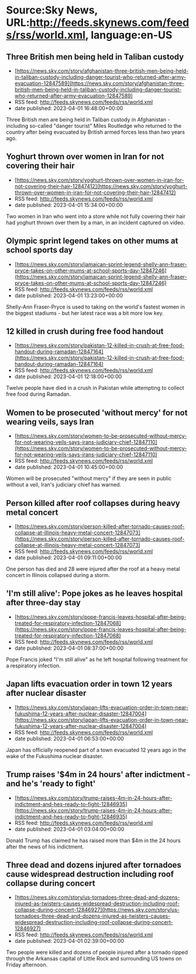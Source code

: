 # Source:Sky News, URL:http://feeds.skynews.com/feeds/rss/world.xml, language:en-US

## Three British men being held in Taliban custody
 - [https://news.sky.com/story/afghanistan-three-british-men-being-held-in-taliban-custody-including-danger-tourist-who-returned-after-army-evacuation-12847589](https://news.sky.com/story/afghanistan-three-british-men-being-held-in-taliban-custody-including-danger-tourist-who-returned-after-army-evacuation-12847589)
 - RSS feed: http://feeds.skynews.com/feeds/rss/world.xml
 - date published: 2023-04-01 16:48:00+00:00

Three British men are being held in Taliban custody in Afghanistan - including so-called "danger tourist"&#160;Miles Routledge who returned to the country after being evacuated by British armed forces less than two years ago.

## Yoghurt thrown over women in Iran for not covering their hair
 - [https://news.sky.com/story/yoghurt-thrown-over-women-in-iran-for-not-covering-their-hair-12847412](https://news.sky.com/story/yoghurt-thrown-over-women-in-iran-for-not-covering-their-hair-12847412)
 - RSS feed: http://feeds.skynews.com/feeds/rss/world.xml
 - date published: 2023-04-01 15:34:00+00:00

Two women in Iran who went into a store while not fully covering their hair had yoghurt thrown over them by a man, in an incident captured on video.

## Olympic sprint legend takes on other mums at school sports day
 - [https://news.sky.com/story/jamaican-sprint-legend-shelly-ann-fraser-pryce-takes-on-other-mums-at-school-sports-day-12847246](https://news.sky.com/story/jamaican-sprint-legend-shelly-ann-fraser-pryce-takes-on-other-mums-at-school-sports-day-12847246)
 - RSS feed: http://feeds.skynews.com/feeds/rss/world.xml
 - date published: 2023-04-01 13:23:00+00:00

Shelly-Ann Fraser-Pryce is used to taking on the world's fastest women in the biggest stadiums - but her latest race was a bit more low key.

## 12 killed in crush during free food handout
 - [https://news.sky.com/story/pakistan-12-killed-in-crush-at-free-food-handout-during-ramadan-12847164](https://news.sky.com/story/pakistan-12-killed-in-crush-at-free-food-handout-during-ramadan-12847164)
 - RSS feed: http://feeds.skynews.com/feeds/rss/world.xml
 - date published: 2023-04-01 12:18:00+00:00

Twelve people have died in a crush in Pakistan while attempting to collect free food during Ramadan.

## Women to be prosecuted 'without mercy' for not wearing veils, says Iran
 - [https://news.sky.com/story/women-to-be-prosecuted-without-mercy-for-not-wearing-veils-says-irans-judiciary-chief-12847110](https://news.sky.com/story/women-to-be-prosecuted-without-mercy-for-not-wearing-veils-says-irans-judiciary-chief-12847110)
 - RSS feed: http://feeds.skynews.com/feeds/rss/world.xml
 - date published: 2023-04-01 10:45:00+00:00

Women will be prosecuted "without mercy" if they are seen in public without a veil, Iran's judiciary chief has warned.

## Person killed after roof collapses during heavy metal concert
 - [https://news.sky.com/story/person-killed-after-tornado-causes-roof-collapse-at-illinois-heavy-metal-concert-12847073](https://news.sky.com/story/person-killed-after-tornado-causes-roof-collapse-at-illinois-heavy-metal-concert-12847073)
 - RSS feed: http://feeds.skynews.com/feeds/rss/world.xml
 - date published: 2023-04-01 09:11:00+00:00

One person has died and 28 were injured after the roof at a heavy metal concert in Illinois collapsed during a storm.

## 'I'm still alive': Pope jokes as he leaves hospital after three-day stay
 - [https://news.sky.com/story/pope-francis-leaves-hospital-after-being-treated-for-respiratory-infection-12847068](https://news.sky.com/story/pope-francis-leaves-hospital-after-being-treated-for-respiratory-infection-12847068)
 - RSS feed: http://feeds.skynews.com/feeds/rss/world.xml
 - date published: 2023-04-01 08:37:00+00:00

Pope Francis joked "I'm still alive" as he left hospital following treatment for a respiratory infection.

## Japan lifts evacuation order in town 12 years after nuclear disaster
 - [https://news.sky.com/story/japan-lifts-evacuation-order-in-town-near-fukushima-12-years-after-nuclear-disaster-12847004](https://news.sky.com/story/japan-lifts-evacuation-order-in-town-near-fukushima-12-years-after-nuclear-disaster-12847004)
 - RSS feed: http://feeds.skynews.com/feeds/rss/world.xml
 - date published: 2023-04-01 06:53:00+00:00

Japan has officially reopened part of a town evacuated 12 years ago in the wake of the Fukushima nuclear disaster.

## Trump raises '$4m in 24 hours' after indictment - and he's 'ready to fight'
 - [https://news.sky.com/story/trump-raises-4m-in-24-hours-after-indictment-and-hes-ready-to-fight-12846935](https://news.sky.com/story/trump-raises-4m-in-24-hours-after-indictment-and-hes-ready-to-fight-12846935)
 - RSS feed: http://feeds.skynews.com/feeds/rss/world.xml
 - date published: 2023-04-01 03:04:00+00:00

Donald Trump has claimed he has raised more than $4m in the 24 hours after the news of his indictment.&#160;

## Three dead and dozens injured after tornadoes cause widespread destruction including roof collapse during concert
 - [https://news.sky.com/story/us-tornadoes-three-dead-and-dozens-injured-as-twisters-causes-widespread-destruction-including-roof-collapse-during-concert-12846927](https://news.sky.com/story/us-tornadoes-three-dead-and-dozens-injured-as-twisters-causes-widespread-destruction-including-roof-collapse-during-concert-12846927)
 - RSS feed: http://feeds.skynews.com/feeds/rss/world.xml
 - date published: 2023-04-01 02:39:00+00:00

Two people were killed and dozens of people injured after a tornado ripped through the Arkansas capital of Little Rock and surrounding US towns on Friday afternoon.

